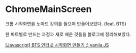 # ChromeMainScreen
<p>크롬 시작화면을 노마드 강의를 들으며 만들어보았다. (feat. BTS)
<p>한 파트별로 만드는 과정과 새로 배운 것들을 블로그에 정리해보았다.

<a href ="https://blog.naver.com/namju1v/222110340488">[Javascript] BTS 인터넷 시작화면 만들기 :) vanila JS</a>
